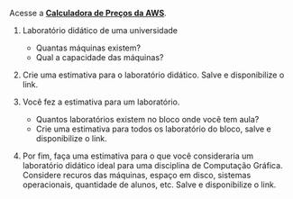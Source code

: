 Acesse a [**Calculadora de Preços da AWS**](https://calculator.aws/).

1. Laboratório didático de uma universidade
   - Quantas máquinas existem?
   - Qual a capacidade das máquinas?

2. Crie uma estimativa para o laboratório didático. Salve e disponibilize o link.

3. Você fez a estimativa para um laboratório. 
   - Quantos laboratórios existem no bloco onde você tem aula?
   - Crie uma estimativa para todos os laboratório do bloco, salve e disponibilize o link.

4. Por fim, faça uma estimativa para o que você consideraria um laboratório didático ideal para uma disciplina de Computação Gráfica. 
Considere recuros das máquinas, espaço em disco, sistemas operacionais, quantidade de alunos, etc. Salve e disponibilize o link.
